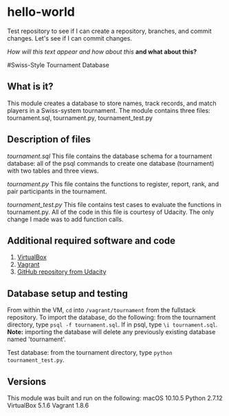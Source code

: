 # hello-world
Test repository to see if I can create a repository, branches, and commit changes.
Let's see if I can commit changes.

*How will this text appear*
_and how about this_
**and what about this?**

#Swiss-Style Tournament Database

What is it?
-----------

This module creates a database to store names, track records, and match players in a
Swiss-system tournament. The module contains three files: tournament.sql, tournament.py,
tournament_test.py


Description of files
--------------------

*tournament.sql*
	This file contains the database schema for a tournament database: all
	of the psql commands to create one database (tournament) with two tables and three views.

*tournament.py*
	This file contains the functions to register, report, rank, and pair participants
	in the tournament.

*tournament_test.py*
	This file contains test cases to evaluate the functions in tournament.py. All of
	the code in this file is courtesy of Udacity. The only change I made was to add
	function calls.


Additional required software and code
-------------------------------------

1. [VirtualBox](https://www.virtualbox.org/wiki/Downloads)
2. [Vagrant](https://www.vagrantup.com/downloads.html)
3. [GitHub repository from Udacity](https://github.com/udacity/fullstack-nanodegree-vm)


Database setup and testing
--------------------------

From within the VM, `cd` into `/vagrant/tournament` from the fullstack repository. To
import the database, do the following: from the tournament directory,
type `psql -f tournament.sql`. If in psql, type `\i tournament.sql`.
**Note:** importing the database will delete any previously existing database named
'tournament'.

Test database: from the tournament directory, type `python tournament_test.py`.


Versions
-------------

This module was built and run on the following:
macOS 10.10.5
Python 2.7.12
VirtualBox 5.1.6
Vagrant 1.8.6
